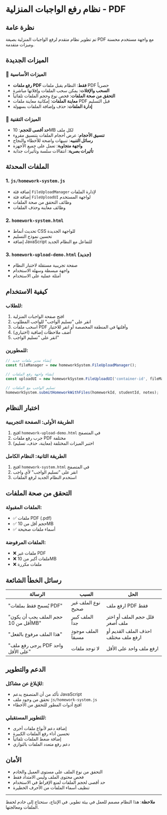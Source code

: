# نظام رفع الواجبات المنزلية - PDF

## نظرة عامة
تم تطوير نظام متقدم لرفع الواجبات المنزلية بصيغة PDF مع واجهة مستخدم محسنة وميزات متقدمة.

## الميزات الجديدة

### 🎯 الميزات الأساسية
- **رفع ملفات PDF فقط**: النظام يقبل ملفات PDF حصرياً
- **السحب والإفلات**: يمكن سحب الملفات وإفلاتها مباشرة
- **التحقق من صحة الملفات**: فحص نوع وحجم الملفات تلقائياً
- **معاينة الملفات**: إمكانية معاينة ملفات PDF قبل التسليم
- **إدارة الملفات**: حذف وإضافة الملفات بسهولة

### 🔧 الميزات التقنية
- **حد أقصى للحجم**: 10MB لكل ملف
- **تنسيق الأحجام**: عرض أحجام الملفات بتنسيق مقروء
- **رسائل التنبيه**: تنبيهات واضحة للأخطاء والنجاح
- **واجهة متجاوبة**: تعمل على جميع الأجهزة
- **تأثيرات بصرية**: انتقالات سلسة وتأثيرات جذابة

## الملفات المحدثة

### 1. `js/homework-system.js`
- إضافة فئة `FileUploadManager` لإدارة الملفات
- إضافة فئة `FileUploadUI` لواجهة المستخدم
- وظائف التحقق من صحة الملفات
- وظائف معاينة وحذف الملفات

### 2. `homework-system.html`
- تحديث أنماط CSS للواجهة الجديدة
- تحسين نموذج التسليم
- إضافة JavaScript للتفاعل مع النظام الجديد

### 3. `homework-upload-demo.html` (جديد)
- صفحة تجريبية مستقلة لاختبار النظام
- واجهة مبسطة وسهلة الاستخدام
- أمثلة عملية على الاستخدام

## كيفية الاستخدام

### للطلاب:
1. افتح صفحة الواجبات المنزلية
2. انقر على "تسليم الواجب" للواجب المطلوب
3. اسحب ملفات PDF وأفلتها في المنطقة المخصصة أو انقر للاختيار
4. أضف ملاحظات إضافية (اختياري)
5. انقر على "تسليم الواجب"

### للمطورين:
```javascript
// إنشاء مدير ملفات جديد
const fileManager = new homeworkSystem.FileUploadManager();

// إنشاء واجهة رفع الملفات
const uploadUI = new homeworkSystem.FileUploadUI('container-id', fileManager);

// تسليم الواجب مع الملفات
homeworkSystem.submitHomeworkWithFiles(homeworkId, studentId, notes);
```

## اختبار النظام

### الطريقة الأولى: الصفحة التجريبية
1. افتح `homework-upload-demo.html` في المتصفح
2. جرب رفع ملفات PDF مختلفة
3. اختبر الميزات المختلفة (معاينة، حذف، تسليم)

### الطريقة الثانية: النظام الكامل
1. افتح `homework-system.html` في المتصفح
2. انقر على "تسليم الواجب" لأي واجب
3. استخدم النظام الجديد لرفع الملفات

## التحقق من صحة الملفات

### الملفات المقبولة:
- ✅ ملفات PDF (.pdf)
- ✅ حجم أقل من 10MB
- ✅ أسماء ملفات صحيحة

### الملفات المرفوضة:
- ❌ ملفات غير PDF
- ❌ ملفات أكبر من 10MB
- ❌ ملفات مكررة

## رسائل الخطأ الشائعة

| الرسالة | السبب | الحل |
|---------|--------|------|
| "يُسمح فقط بملفات PDF" | نوع الملف غير صحيح | ارفع ملف PDF فقط |
| "حجم الملف يجب أن يكون أقل من 10MB" | الملف كبير جداً | قلل حجم الملف أو اختر ملف أصغر |
| "هذا الملف مرفوع بالفعل" | الملف موجود مسبقاً | احذف الملف القديم أو ارفع ملف مختلف |
| "يرجى رفع ملف PDF واحد على الأقل" | لا توجد ملفات | ارفع ملف واحد على الأقل |

## الدعم والتطوير

### للإبلاغ عن مشاكل:
- تأكد من أن المتصفح يدعم JavaScript
- تحقق من وجود ملف `js/homework-system.js`
- افتح أدوات المطور للتحقق من الأخطاء

### للتطوير المستقبلي:
- إضافة دعم لأنواع ملفات أخرى
- تحسين أداء رفع الملفات الكبيرة
- إضافة ضغط الملفات تلقائياً
- دعم رفع متعدد الملفات بالتوازي

## الأمان

- التحقق من نوع الملف على مستوى العميل والخادم
- فحص محتوى الملف وليس الامتداد فقط
- حد أقصى لحجم الملفات لمنع الإفراط في الاستخدام
- تنظيف أسماء الملفات من الأحرف الخطيرة

---

**ملاحظة**: هذا النظام مصمم للعمل في بيئة تطوير. في الإنتاج، ستحتاج إلى خادم لحفظ الملفات ومعالجتها.